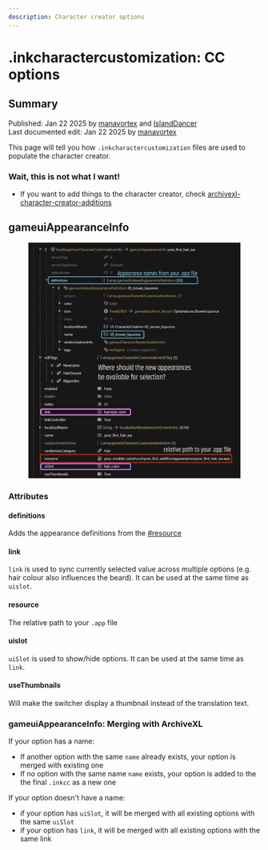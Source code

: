 ```yaml
---
description: Character creator options
---
```


# .inkcharactercustomization: CC options

## Summary

Published: Jan 22 2025 by [manavortex](https://app.gitbook.com/u/NfZBoxGegfUqB33J9HXuCs6PVaC3 "mention") and [IslandDancer](https://app.gitbook.com/u/s8gktWvqEZWGRxQIsePwOnEI2Mo2 "mention")\
Last documented edit: Jan 22 2025 by [manavortex](https://app.gitbook.com/u/NfZBoxGegfUqB33J9HXuCs6PVaC3 "mention")

This page will tell you how `.inkcharactercustomization` files are used to populate the character creator.

### Wait, this is not what I want!

* If you want to add things to the character creator, check [archivexl-character-creator-additions](../../../core-mods-explained/archivexl/archivexl-character-creator-additions/ "mention")

## gameuiAppearanceInfo

<figure><img src="../../../../.gitbook/assets/inkcc_gameuiAppearanceInfo.png" alt=""><figcaption></figcaption></figure>

### Attributes

#### definitions

Adds the appearance definitions from the [#resource](.inkcharactercustomization-cc-options.md#resource "mention")&#x20;

#### link

`link` is used to sync currently selected value across multiple options (e.g. hair colour also influences the beard). It can be used at the same time as `uislot`.

#### resource

The relative path to your `.app` file

#### uislot

`uiSlot` is used to show/hide options. It can be used at the same time as `link`.

#### useThumbnails

Will make the switcher display a thumbnail instead of the translation text.

### gameuiAppearanceInfo: Merging with ArchiveXL

If your option has a name:

* If another option with the same `name` already exists, your option is merged with existing one
* If no option with the same name `name` exists, your option is added to the the final `.inkcc` as a new one

If your option doesn't have a name:

* if your option has `uiSlot`, it will be merged with all existing options with the same `uiSlot`
* if your option has `link`, it will be merged with all existing options with the same link
